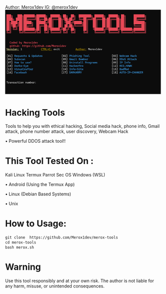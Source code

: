 Author: Merox1dev
IG: @merox1dev
![image](https://github.com/Merox1dev/merox-tools/blob/main/merox-tools.png)

# Hacking Tools
Tools to help you with ethical hacking, Social media hack, phone info, Gmail attack, phone number attack, user discovery, Webcam Hack

• Powerful DDOS attack tool!!
# This Tool Tested On :
Kali Linux
Termux
Parrot Sec OS
Windows (WSL)

• Android (Using the Termux App)

• Linux (Debian Based Systems)

• Unix

# How to Usage:
```
git clone  https://github.com/Merox1dev/merox-tools
cd merox-tools
bash merox.sh
```

# Warning

Use this tool responsibly and at your own risk. The author is not liable for any harm, misuse, or unintended consequences.


